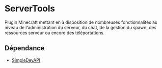 # ServerTools
Plugin Minecraft mettant en à disposition de nombreuses fonctionnalités au niveau de l'administration du serveur, du chat, de la gestion du spawn, des ressources serveur ou encore des téléportations.
## Dépendance
* [SimpleDevAPI](https://github.com/Voltariuss/SimpleDevAPI)
